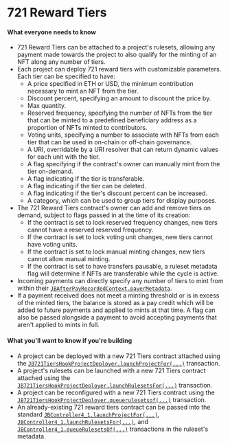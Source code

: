 # 721 Reward Tiers

#### What everyone needs to know

* 721 Reward Tiers can be attached to a project's rulesets, allowing any payment made towards the project to also qualify for the minting of an NFT along any number of tiers.
* Each project can deploy 721 reward tiers with customizable parameters. Each tier can be specified to have:
  * A price specified in ETH or USD, the minimum contribution necessary to mint an NFT from the tier.
  * Discount percent, specifying an amount to discount the price by.
  * Max quantity.
  * Reserved frequency, specifying the number of NFTs from the tier that can be minted to a predefined beneficiary address as a proportion of NFTs minted to contributors.
  * Voting units, specifying a number to associate with NFTs from each tier that can be used in on-chain or off-chain governance.
  * A URI, overridable by a URI resolver that can return dynamic values for each unit with the tier.
  * A flag specifying if the contract's owner can manually mint from the tier on-demand.
  * A flag indicating if the tier is transferable.
  * A flag indicating if the tier can be deleted.
  * A flag indicating if the tier's discount percent can be increased.
  * A category, which can be used to group tiers for display purposes.
* The 721 Reward Tiers contract's owner can add and remove tiers on demand, subject to flags passed in at the time of its creation:
  * If the contract is set to lock reserved frequency changes, new tiers cannot have a reserved reserved frequency.
  * If the contract is set to lock voting unit changes, new tiers cannot have voting units.
  * If the contract is set to lock manual minting changes, new tiers cannot allow manual minting.
  * If the contract is set to have transfers pausable, a ruleset metadata flag will determine if NFTs are transferable while the cycle is active.
* Incoming payments can directly specify any number of tiers to mint from within their [`JBAfterPayRecordedContext.payerMetadata`](/docs/v4/api/core/structs/JBAfterPayRecordedContext.md).
* If a payment received does not meet a minting threshold or is in excess of the minted tiers, the balance is stored as a pay credit which will be added to future payments and applied to mints at that time. A flag can also be passed alongside a payment to avoid accepting payments that aren't applied to mints in full.

#### What you'll want to know if you're building

* A project can be deployed with a new 721 Tiers contract attached using the [`JB721TiersHookProjectDeployer.launchProjectFor(...)`](/docs/v4/api/721-hook/JB721TiersHookProjectDeployer.md#launchprojectfor) transaction.
* A project's rulesets can be launched with a new 721 Tiers contract attached using the [`JB721TiersHookProjectDeployer.launchRulesetsFor(...)`](/docs/v4/api/721-hook/JB721TiersHookProjectDeployer.md#launchrulesetsfor) transaction.
* A project can be reconfigured with a new 721 Tiers contract using the [`JB721TiersHookProjectDeployer.queuerulesetsof(...)`](/docs/v4/api/721-hook/JB721TiersHookProjectDeployer.md#queuerulesetsof) transaction.
* An already-existing 721 reward tiers contract can be passed into the standard [`JBController4_1.launchProjectFor(...)`](/docs/v4/api/core/JBController.md#launchprojectfor), [`JBController4_1.launchRulesetsFor(...)`](/docs/v4/api/core/JBController.md#launchrulesetsfor), and [`JBController4_1.queueRulesetsOf(...)`](/docs/v4/api/core/JBController.md#queuerulesetsof) transactions in the ruleset's metadata.

